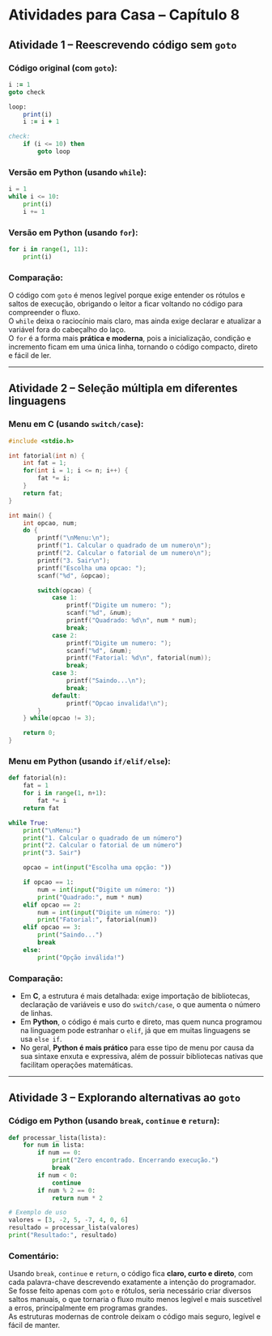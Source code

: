 # Atividades para Casa – Capítulo 8  

## Atividade 1 – Reescrevendo código sem `goto`  

### Código original (com `goto`):
```fortran
i := 1
goto check

loop:
    print(i)
    i := i + 1

check:
    if (i <= 10) then
        goto loop
```

### Versão em Python (usando `while`):
```python
i = 1
while i <= 10:
    print(i)
    i += 1
```

### Versão em Python (usando `for`):
```python
for i in range(1, 11):
    print(i)
```

### Comparação:  
O código com `goto` é menos legível porque exige entender os rótulos e saltos de execução, obrigando o leitor a ficar voltando no código para compreender o fluxo.  
O `while` deixa o raciocínio mais claro, mas ainda exige declarar e atualizar a variável fora do cabeçalho do laço.  
O `for` é a forma mais **prática e moderna**, pois a inicialização, condição e incremento ficam em uma única linha, tornando o código compacto, direto e fácil de ler.  

---

## Atividade 2 – Seleção múltipla em diferentes linguagens  

### Menu em C (usando `switch/case`):
```c
#include <stdio.h>

int fatorial(int n) {
    int fat = 1;
    for(int i = 1; i <= n; i++) {
        fat *= i;
    }
    return fat;
}

int main() {
    int opcao, num;
    do {
        printf("\nMenu:\n");
        printf("1. Calcular o quadrado de um numero\n");
        printf("2. Calcular o fatorial de um numero\n");
        printf("3. Sair\n");
        printf("Escolha uma opcao: ");
        scanf("%d", &opcao);

        switch(opcao) {
            case 1:
                printf("Digite um numero: ");
                scanf("%d", &num);
                printf("Quadrado: %d\n", num * num);
                break;
            case 2:
                printf("Digite um numero: ");
                scanf("%d", &num);
                printf("Fatorial: %d\n", fatorial(num));
                break;
            case 3:
                printf("Saindo...\n");
                break;
            default:
                printf("Opcao invalida!\n");
        }
    } while(opcao != 3);

    return 0;
}
```

### Menu em Python (usando `if/elif/else`):
```python
def fatorial(n):
    fat = 1
    for i in range(1, n+1):
        fat *= i
    return fat

while True:
    print("\nMenu:")
    print("1. Calcular o quadrado de um número")
    print("2. Calcular o fatorial de um número")
    print("3. Sair")

    opcao = int(input("Escolha uma opção: "))

    if opcao == 1:
        num = int(input("Digite um número: "))
        print("Quadrado:", num * num)
    elif opcao == 2:
        num = int(input("Digite um número: "))
        print("Fatorial:", fatorial(num))
    elif opcao == 3:
        print("Saindo...")
        break
    else:
        print("Opção inválida!")
```

### Comparação:  
- Em **C**, a estrutura é mais detalhada: exige importação de bibliotecas, declaração de variáveis e uso do `switch/case`, o que aumenta o número de linhas.  
- Em **Python**, o código é mais curto e direto, mas quem nunca programou na linguagem pode estranhar o `elif`, já que em muitas linguagens se usa `else if`.  
- No geral, **Python é mais prático** para esse tipo de menu por causa da sua sintaxe enxuta e expressiva, além de possuir bibliotecas nativas que facilitam operações matemáticas.  

---

## Atividade 3 – Explorando alternativas ao `goto`  

### Código em Python (usando `break`, `continue` e `return`):
```python
def processar_lista(lista):
    for num in lista:
        if num == 0:
            print("Zero encontrado. Encerrando execução.")
            break
        if num < 0:
            continue
        if num % 2 == 0:
            return num * 2

# Exemplo de uso
valores = [3, -2, 5, -7, 4, 0, 6]
resultado = processar_lista(valores)
print("Resultado:", resultado)
```

### Comentário:  
Usando `break`, `continue` e `return`, o código fica **claro, curto e direto**, com cada palavra-chave descrevendo exatamente a intenção do programador.  
Se fosse feito apenas com `goto` e rótulos, seria necessário criar diversos saltos manuais, o que tornaria o fluxo muito menos legível e mais suscetível a erros, principalmente em programas grandes.  
As estruturas modernas de controle deixam o código mais seguro, legível e fácil de manter.  

